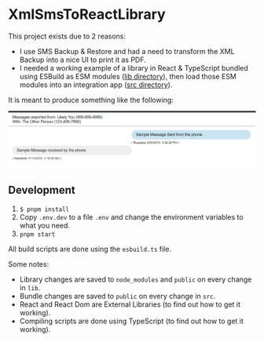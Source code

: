 # XmlSmsToReactLibrary

This project exists due to 2 reasons:

  - I use SMS Backup & Restore and had a need to transform the XML Backup into a nice UI to print it as PDF.
  - I needed a working example of a library in React & TypeScript bundled using ESBuild as ESM modules ([lib directory](./lib)), then load those ESM modules into an integration app ([src directory](./src)).

It is meant to produce something like the following:

![HelloWorld](./docs/img/HelloWorld.png)

## Development

1. `$ pnpm install`
2. Copy `.env.dev` to a file `.env` and change the environment variables to what you need.
3. `pnpm start`

All build scripts are done using the `esbuild.ts` file.

Some notes:

 - Library changes are saved to `node_modules` and `public` on every change in `lib`.
 - Bundle changes are saved to `public` on every change in `src`.
 - React and React Dom are External Libraries (to find out how to get it working).
 - Compiling scripts are done using TypeScript (to find out how to get it working).
